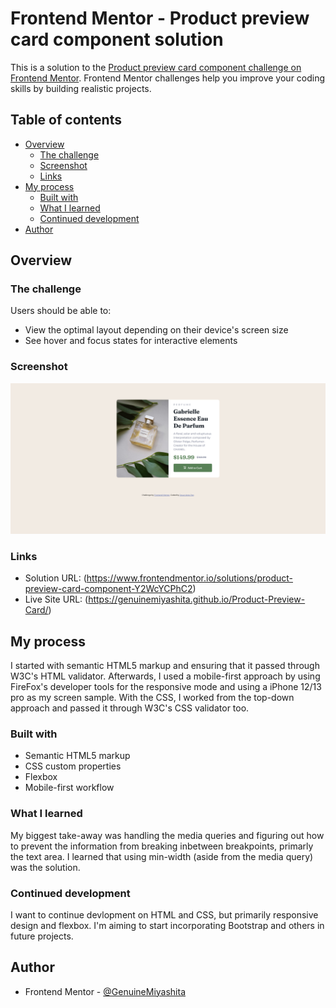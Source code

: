 # Frontend Mentor - Product preview card component solution

This is a solution to the [Product preview card component challenge on Frontend Mentor](https://www.frontendmentor.io/challenges/product-preview-card-component-GO7UmttRfa). Frontend Mentor challenges help you improve your coding skills by building realistic projects.

## Table of contents

- [Overview](#overview)
  - [The challenge](#the-challenge)
  - [Screenshot](#screenshot)
  - [Links](#links)
- [My process](#my-process)
  - [Built with](#built-with)
  - [What I learned](#what-i-learned)
  - [Continued development](#continued-development)
- [Author](#author)

## Overview

### The challenge

Users should be able to:

- View the optimal layout depending on their device's screen size
- See hover and focus states for interactive elements

### Screenshot

![Snapshot](./images/Final%20Product%20Card.png)

### Links

- Solution URL: (https://www.frontendmentor.io/solutions/product-preview-card-component-Y2WcYCPhC2)
- Live Site URL: (https://genuinemiyashita.github.io/Product-Preview-Card/)

## My process

I started with semantic HTML5 markup and ensuring that it passed through W3C's HTML validator. Afterwards, I used a mobile-first approach by using FireFox's developer tools for the responsive mode and using a iPhone 12/13 pro as my screen sample. With the CSS, I worked from the top-down approach and passed it through W3C's CSS validator too.

### Built with

- Semantic HTML5 markup
- CSS custom properties
- Flexbox
- Mobile-first workflow

### What I learned

My biggest take-away was handling the media queries and figuring out how to prevent the information from breaking inbetween breakpoints, primarly the text area. I learned
that using min-width (aside from the media query) was the solution.

### Continued development

I want to continue devlopment on HTML and CSS, but primarily responsive design and flexbox. I'm aiming to start incorporating Bootstrap and others in future projects.

## Author

- Frontend Mentor - [@GenuineMiyashita](https://www.frontendmentor.io/profile/GenuineMiyashita)

